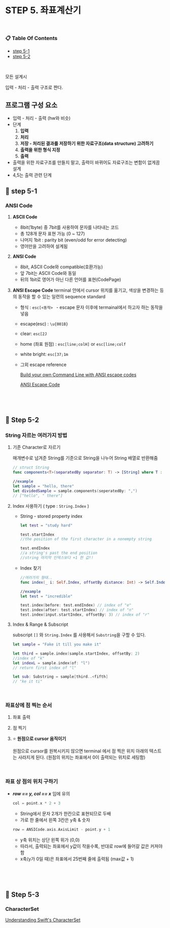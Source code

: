 # STEP 5. 좌표계산기

&nbsp;

### :clipboard: Table Of Contents

- [step 5-1]()
- [step 5-2]()

&nbsp;

모든 설계시 

입력 - 처리 - 출력 구조로 짠다.

## 프로그램 구성 요소

- 입력 - 처리 - 출력 (hw와 비슷)
- 단계 
  1. **입력**
  2. **처리**
  3. **저장 - 처리된 결과를 저장하기 위한 자료구조(data structure) 고려하기**
  4. **출력을 위한 형식 지정**
  5. **출력**
- 출력을 위한 자료구조를 만들지 말고, 출력이 바뀌어도 자료구조는 변함이 없게끔 설계
- 4,5는 출력 관련 단계



## :pushpin: step 5-1 

### ANSI Code

1. **ASCII Code**

   - 8bit(1byte) 중 7bit를 사용하여 문자를 나타내는 코드
   - 총 128개 문자 표현 가능 (0 ~ 127)
   - 나머지 1bit : parity bit (even/odd for error detecting)
   - 영어만을 고려하여 설계됨
2. **ANSI Code**
   - 8bit, ASCII Code와 compatible(호환가능) 
   - 앞 7bit는 ASCII Code와 동일
   - 뒤의 1bit로 영어가 아닌 다른 언어를 표현(CodePage)

3. **ANSI Escape Code**
   terminal 안에서 cursor 위치를 옮기고, 색상을 변경하는 등의 동작을 할 수 있는 일련의 sequence standard

   - 형식 : ```esc[<동작> ``` - escape 문자 이후에 termainal에서 하고자 하는 동작을 넣음

   - escape(esc) : ```\u{001B}```

   - clear: ```esc[2J```

   - home (좌표 원점) : ```esc[line;colH]``` or ```esc[line;colf```

   - white bright: ```esc[37;1m```

   - 그외 escape reference

     [Build your own Command Line with ANSI escape codes](http://www.lihaoyi.com/post/BuildyourownCommandLinewithANSIescapecodes.html)

     [ANSI Escape Code](<http://ascii-table.com/ansi-escape-sequences.php>)

&nbsp;

&nbsp;

## :pushpin: Step 5-2

### String 자르는 여러가지 방법

1. 기준 Character로 자르기

   매개변수로 넘겨준 String를 기준으로 String을 나누어 String 배열로 반환해줌

   ```swift
   // struct String 
   func components<T>(separatedBy separator: T) -> [String] where T : StringProtocol
   
   //example
   let sample = "hello, there"
   let dividedSample = sample.components(seperatedBy: ",")
   // ["hello", " there"]
   
   ```

2. Index 사용하기 ( type : ```String.Index``` )

   - String - stored property index  

     ```swift
     let test = "study hard"
     
     test.startIndex 
     //the position of the first character in a nonempty string
     
     test.endIndex
     //a string's past the end position
     //string 마지막 인덱스보다 +1 한 값!!
     ```

   - Index 찾기

     ``` swift
     //여러가지 형태..
     func index(_ i: Self.Index, offsetBy distance: Int) -> Self.Index
     
     //example
     let test = "incredible"
     
     test.index(before: test.endIndex) // index of "e"
     test.index(after: test.startIndex) // index of "n"
     test.index(input.startIndex, offsetBy: 3) // index of "r"
     ```

3. Index & Range & Subscript 

   subscript ```[]```  와 ```String.Index``` 를 사용해서 ```Substring```을 구할 수 있다.

   ```swift
   let sample = "Fake it till you make it"
   
   let third = sample.index(sample.startIndex, offsetBy: 2) 
   //index of "k"
   let indexL = sample.index(of: "l") 
   // return first index of "l"
   
   let sub: Substring = sample[third..<fifth]
   // "ke it ti"
   ```

&nbsp;

### 좌표상에 점 찍는 순서

1. 좌표 출력

2. 점 찍기

3. :star: **원점으로 cursor 움직이기**

   원점으로 cursor를 원복시키지 않으면 terminal 에서 점 찍은 위치 아래의 텍스트는 사라지게 된다.
   (원점의 위치는 좌표에서 0이 출력되는 위치로 세팅함)

&nbsp;

### 좌표 상 점의 위치 구하기

- **_row == y, col == x_** 임에 유의

  ```swift
  col = point.x * 2 + 3
  ```

  - String에서 문자 2개가 한칸으로 표현되므로 두배
  - 가로 한 줄에서 왼쪽 3칸은 y축 & 숫자

  ```swift
  row = ANSICode.axis.AxisLimit - point.y + 1
  ```

  - y축 위치는 상단 왼쪽 위가 (0,0)
  - 따라서, 출력되는 좌표에서 y값이 작을수록, 반대로 row에 들어갈 값은 커져야 함
  - x축(y가 0일 때)은 좌표에서 25번째 줄에 출력됨 (max값 + 1)

&nbsp;

&nbsp;

## :pushpin: Step 5-3

### CharacterSet 

[Understanding Swift's CharacterSet](<https://medium.com/livefront/understanding-swifts-characterset-5a7a89a32b54>)

